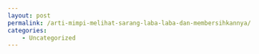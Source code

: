 ```yaml
---
layout: post
permalink: /arti-mimpi-melihat-sarang-laba-laba-dan-membersihkannya/
categories:
    - Uncategorized
---
```


